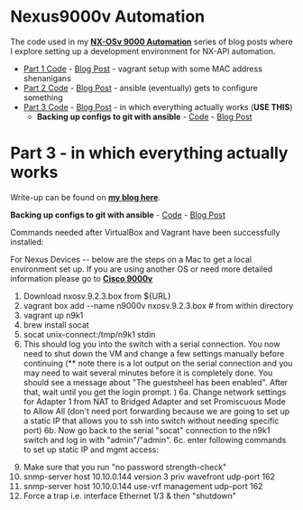 # Nexus9000v Automation

The code used in my **[NX-OSv 9000 Automation](https://www.trueneutral.eu/tag/labs.html)** series of blog posts where I explore setting up a development environment for NX-API automation.

- [Part 1 Code](https://github.com/cmsirbu/nx9kv/blob/master/1/) - [Blog Post](https://www.trueneutral.eu/2017/nxosv-1.html) - vagrant setup with some MAC address shenanigans
- [Part 2 Code](https://github.com/cmsirbu/nx9kv/blob/master/2/) - [Blog Post](https://www.trueneutral.eu/2017/nxosv-2.html) - ansible (eventually) gets to configure something
- [Part 3 Code](https://github.com/cmsirbu/nx9kv/blob/master/3/) - [Blog Post](https://www.trueneutral.eu/2018/nxosv-3.html) - in which everything actually works (**USE THIS**)
  - **Backing up configs to git with ansible** - [Code](https://github.com/cmsirbu/nx9kv/tree/master/3/config_backup/) - [Blog Post](https://www.trueneutral.eu/2019/ansible-cfg-git.html)

# Part 3 - in which everything actually works

Write-up can be found on **[my blog here](https://www.trueneutral.eu/2018/nxosv-3.html)**.

**Backing up configs to git with ansible** - [Code](https://github.com/cmsirbu/nx9kv/tree/master/3/config_backup/) - [Blog Post](https://www.trueneutral.eu/2019/ansible-cfg-git.html)

Commands needed after VirtualBox and Vagrant have been successfully installed:

For Nexus Devices -- below are the steps on a Mac to get a local environment set up.  If you are using another OS or need more detailed information please go to **[Cisco 9000v](https://www.cisco.com/c/en/us/td/docs/switches/datacenter/nexus9000/sw/7-x/nx-osv/configuration/guide/b_Cisco_Nexus_9000v/b_Cisco_Nexus_9000v_chapter_011.html#concept_B4B164C6D62E49A6998ED020531B639B)**

1. Download nxosv.9.2.3.box from \${URL}
2. vagrant box add --name n9000v nxosv.9.2.3.box # from within directory
3. vagrant up n9k1
4. brew install socat
5. socat unix-connect:/tmp/n9k1 stdin
6. This should log you into the switch with a serial connection. You now need to shut down the VM and change a few settings manually before continuing (\*\* note there is a lot output on the serial connection and you may need to wait several minutes before it is completely done. You should see a message about "The guestsheel has been enabled". After that, wait until you get the login prompt. )
   6a. Change network settings for Adapter 1 from NAT to Bridged Adapter and set Promiscuous Mode to Allow All (don't need port forwarding because we are going to set up a static IP that allows you to ssh into switch without needing specific port)
   6b. Now go back to the serial "socat" connection to the n9k1 switch and log in with "admin"/"admin".
   6c. enter following commands to set up static IP and mgmt access:


9) Make sure that you run "no password strength-check"
10) snmp-server host 10.10.0.144 version 3 priv wavefront udp-port 162
10) snmp-server host 10.10.0.144 use-vrf management udp-port 162
11) Force a trap i.e. interface Ethernet 1/3 & then "shutdown"